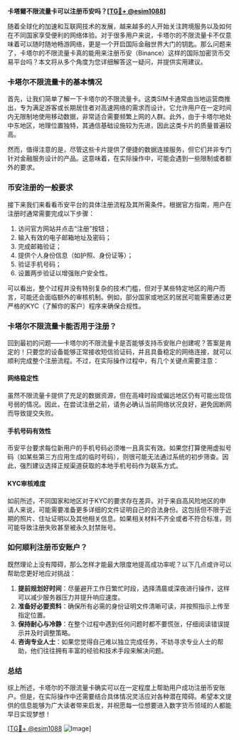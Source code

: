 **卡塔爾不限流量卡可以注册币安吗？[[TG💪+ @esim1088](https://t.me/s/esim1088)]**

随着全球化的加速和互联网技术的发展，越来越多的人开始关注跨境服务以及如何在不同国家享受便利的网络体验。对于很多用户来说，卡塔尔的不限流量卡不仅意味着可以随时随地畅游网络，更是一个开启国际金融世界大门的钥匙。那么问题来了，卡塔尔的不限流量卡真的能用来注册币安（Binance）这样的国际加密货币交易平台吗？本文将从多个角度为您详细解答这一疑问，并提供实用建议。

### 卡塔尔不限流量卡的基本情况

首先，让我们简单了解一下卡塔尔的不限流量卡。这类SIM卡通常由当地运营商推出，专为满足游客或长期居住者对高速网络的需求而设计。它允许用户在一定时间内无限制地使用移动数据，非常适合需要频繁上网的人群。此外，由于卡塔尔地处中东地区，地理位置独特，其通信基础设施较为先进，因此这类卡片的质量普遍较高。

然而，值得注意的是，尽管这些卡片提供了便捷的数据连接服务，但它们并非专门针对金融服务设计的产品。这意味着，在实际操作中，可能会遇到一些限制或者额外的要求。

### 币安注册的一般要求

接下来我们来看看币安平台的具体注册流程及其所需条件。根据官方指南，用户在注册时通常需要完成以下步骤：

1. 访问官方网站并点击“注册”按钮；
2. 输入有效的电子邮箱地址及密码；
3. 完成邮箱验证；
4. 提供个人身份信息（如护照、身份证等）；
5. 验证手机号码；
6. 设置两步验证以增强账户安全性。

可以看出，整个过程并没有特别复杂的技术门槛，但对于某些特定地区的用户而言，可能还会面临额外的审核机制。例如，部分国家或地区的居民可能需要通过更严格的KYC（了解你的客户）程序来确保合规性。

### 卡塔尔不限流量卡能否用于注册？

回到最初的问题——卡塔尔的不限流量卡是否能够支持币安账户创建呢？答案是肯定的！只要您的设备能够正常接收短信验证码，并且具备稳定的网络连接，就可以顺利完成整个注册流程。不过，在实际操作过程中，有几个关键点需要注意：

#### 网络稳定性
虽然不限流量卡提供了充足的数据资源，但在高峰时段或偏远地区仍有可能出现信号弱的情况。因此，在尝试注册之前，请务必确认当前网络状况良好，避免因断网而导致提交失败。

#### 手机号码有效性
币安平台要求每位新用户的手机号码必须唯一且真实有效。如果您打算使用虚拟号码（如某些第三方应用生成的临时号码），则很可能无法通过系统的初步筛查。因此，强烈建议选择正规渠道获取的本地手机号码作为联系方式。

#### KYC审核难度
如前所述，不同国家和地区对于KYC的要求存在差异。对于来自高风险地区的申请人来说，可能需要准备更多详细的文件证明自己的合法身份。这包括但不限于近期的照片、住址证明以及其他相关信息。如果相关材料不齐全或者不符合标准，则可能导致注册失败甚至被永久封禁账号。

### 如何顺利注册币安账户？

既然理论上没有障碍，那么怎样才能最大限度地提高成功率呢？以下几点或许可以帮助您更好地应对挑战：

1. **提前规划好时间**：尽量避开工作日繁忙时段，选择清晨或深夜进行操作，这样可以减少服务器压力并提升响应速度。
2. **准备好必要资料**：确保所有必需的身份证明文件清晰可读，并按照指示上传至指定位置。
3. **保持耐心与冷静**：在整个过程中遇到任何问题时都不要慌张，仔细阅读错误提示并及时调整策略。
4. **咨询专业人士**：如果您觉得自己难以独立完成任务，不妨寻求专业人士的帮助，他们往往拥有丰富的经验和技术手段来解决问题。

### 总结

综上所述，卡塔尔的不限流量卡确实可以在一定程度上帮助用户成功注册币安账户。但是，在实际操作中还需要结合具体情况灵活应对各种潜在障碍。希望本文提供的信息能够为广大读者带来启发，并祝愿每一位想要进入数字货币领域的人都能早日实现梦想！

[[TG💪+ @esim1088](https://t.me/s/esim1088) ![Image](https://i.postimg.cc/4NQfJmqS/Snipaste-2025-05-13-00-14-12.png)]
